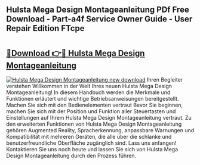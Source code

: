 ## Hulsta Mega Design Montageanleitung PDf Free Download - Part-a4f Service Owner Guide - User Repair Edition FTcpe

# <h2><a href="http://df7w56.blite.top/?on=Hulsta+Mega+Design+Montageanleitung">🔗Download 👉🔴 Hulsta Mega Design Montageanleitung</a></h2>

[![Hulsta Mega Design Montageanleitung new download](https://i.imgur.com/lujVjoI.png)](http://df7w56.blite.top/?on=Hulsta+Mega+Design+Montageanleitung)
Ihren Begleiter verstehen Willkommen in der Welt Ihres neuen Hulsta Mega Design Montageanleitung! In diesem Handbuch werden die Merkmale und Funktionen erläutert und wichtige Betriebsanweisungen bereitgestellt. Machen Sie sich mit den Bedienelementen vertraut Bevor Sie beginnen, machen Sie sich mit der Position und Funktion aller Steuertasten und Einstellungen auf Ihrem Hulsta Mega Design Montageanleitung vertraut. Zu den erweiterten Funktionen von Hulsta Mega Design Montageanleitung gehören Augmented Reality, Spracherkennung, anpassbare Warnungen und Kompatibilität mit mehreren Geräten, die alle über die schlanke und benutzerfreundliche Oberfläche zugänglich sind. Lass uns anfangen! Kontaktieren Sie uns noch heute und lassen Sie sich von Hulsta Mega Design Montageanleitung durch den Prozess führen.
